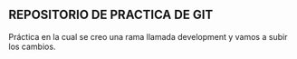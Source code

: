 ## REPOSITORIO DE PRACTICA DE GIT

Práctica en la cual se creo una rama llamada development y vamos a subir los cambios.